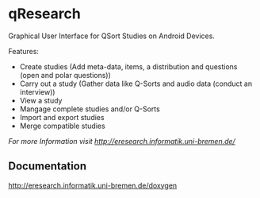 qResearch
=========

Graphical User Interface for QSort Studies on Android Devices.

Features:
* Create studies (Add meta-data, items, a distribution and questions (open and polar questions))
* Carry out a study (Gather data like Q-Sorts and audio data (conduct an interview))
* View a study
* Mangage complete studies and/or Q-Sorts
* Import and export studies
* Merge compatible studies


_For more Information visit http://eresearch.informatik.uni-bremen.de/_


Documentation
--------------

http://eresearch.informatik.uni-bremen.de/doxygen
